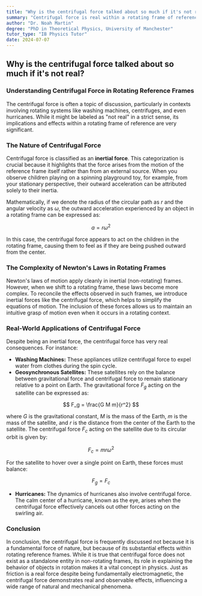 ```yaml
---
title: "Why is the centrifugal force talked about so much if it's not real?"
summary: "Centrifugal force is real within a rotating frame of reference, affecting objects like washing machines and satellites. It's not a fundamental force, but an inertial force caused by the rotation itself."
author: "Dr. Noah Martin"
degree: "PhD in Theoretical Physics, University of Manchester"
tutor_type: "IB Physics Tutor"
date: 2024-07-07
---
```


## Why is the centrifugal force talked about so much if it's not real?

### Understanding Centrifugal Force in Rotating Reference Frames

The centrifugal force is often a topic of discussion, particularly in contexts involving rotating systems like washing machines, centrifuges, and even hurricanes. While it might be labeled as "not real" in a strict sense, its implications and effects within a rotating frame of reference are very significant.

### The Nature of Centrifugal Force

Centrifugal force is classified as an **inertial force**. This categorization is crucial because it highlights that the force arises from the motion of the reference frame itself rather than from an external source. When you observe children playing on a spinning playground toy, for example, from your stationary perspective, their outward acceleration can be attributed solely to their inertia. 

Mathematically, if we denote the radius of the circular path as $r$ and the angular velocity as $\omega$, the outward acceleration experienced by an object in a rotating frame can be expressed as:

$$
a = r \omega^2
$$

In this case, the centrifugal force appears to act on the children in the rotating frame, causing them to feel as if they are being pushed outward from the center.

### The Complexity of Newton's Laws in Rotating Frames

Newton's laws of motion apply cleanly in inertial (non-rotating) frames. However, when we shift to a rotating frame, these laws become more complex. To reconcile the effects observed in such frames, we introduce inertial forces like the centrifugal force, which helps to simplify the equations of motion. The inclusion of these forces allows us to maintain an intuitive grasp of motion even when it occurs in a rotating context.

### Real-World Applications of Centrifugal Force

Despite being an inertial force, the centrifugal force has very real consequences. For instance:

- **Washing Machines:** These appliances utilize centrifugal force to expel water from clothes during the spin cycle.
- **Geosynchronous Satellites:** These satellites rely on the balance between gravitational force and centrifugal force to remain stationary relative to a point on Earth. The gravitational force $F_g$ acting on the satellite can be expressed as:

$$
F_g = \frac{G M m}{r^2}
$$

where $G$ is the gravitational constant, $M$ is the mass of the Earth, $m$ is the mass of the satellite, and $r$ is the distance from the center of the Earth to the satellite. The centrifugal force $F_c$ acting on the satellite due to its circular orbit is given by:

$$
F_c = m r \omega^2
$$

For the satellite to hover over a single point on Earth, these forces must balance:

$$
F_g = F_c
$$

- **Hurricanes:** The dynamics of hurricanes also involve centrifugal force. The calm center of a hurricane, known as the eye, arises when the centrifugal force effectively cancels out other forces acting on the swirling air.

### Conclusion

In conclusion, the centrifugal force is frequently discussed not because it is a fundamental force of nature, but because of its substantial effects within rotating reference frames. While it is true that centrifugal force does not exist as a standalone entity in non-rotating frames, its role in explaining the behavior of objects in rotation makes it a vital concept in physics. Just as friction is a real force despite being fundamentally electromagnetic, the centrifugal force demonstrates real and observable effects, influencing a wide range of natural and mechanical phenomena.
    
